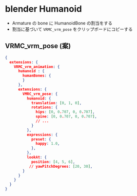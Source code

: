 # blender Humanoid

- Armature の bone に HumanoidBone の割当をする
- 割当に基づいて `VRMC_vrm_pose` をクリップボードにコピーする

## VRMC_vrm_pose (案)

```json
{
  extensions: {
    VRMC_vrm_animation: {
      humanoid : {
        humanBones: {
        }
      },
      extensions: {
        VMRC_vrm_pose: {
          humanoid: {
            translation: [0, 1, 0],
            rotations: {
              hips: [0, 0.707, 0, 0.707],
              spine: [0, 0.707, 0, 0.707],
              // ...
            }
          },
          expressions: {
            preset: {
              happy: 1.0,
            },
          },
          lookAt: {
            position: [4, 5, 6],
           // yawPitchDegrees: [20, 30],
        }
      }
    }
  }
}
```
